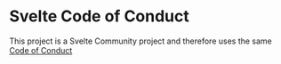 # Svelte Code of Conduct

This project is a Svelte Community project and therefore uses the same
[Code of Conduct](https://github.com/sveltejs/community/blob/main/CODE_OF_CONDUCT.md?rgh-link-date=2022-10-31T08%3A58%3A22Z)
